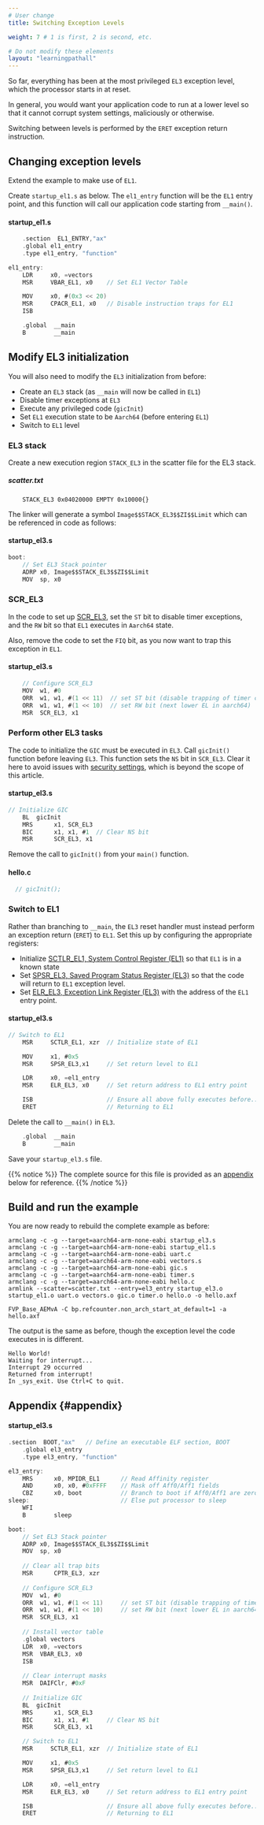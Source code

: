 ```yaml
---
# User change
title: Switching Exception Levels

weight: 7 # 1 is first, 2 is second, etc.

# Do not modify these elements
layout: "learningpathall"
---
```

So far, everything has been at the most privileged `EL3` exception level, which the processor starts in at reset.

In general, you would want your application code to run at a lower level so that it cannot corrupt system settings, maliciously or otherwise.

Switching between levels is performed by the `ERET` exception return instruction.

## Changing exception levels

Extend the example to make use of `EL1`.

Create `startup_el1.s` as below. The `el1_entry` function will be the `EL1` entry point, and this function will call our application code starting from `__main()`.

#### startup_el1.s
```C
	.section  EL1_ENTRY,"ax"
	.global el1_entry
	.type el1_entry, "function"

el1_entry:
	LDR		x0, =vectors
	MSR		VBAR_EL1, x0	// Set EL1 Vector Table

	MOV		x0, #(0x3 << 20)
	MSR		CPACR_EL1, x0	// Disable instruction traps for EL1
	ISB

	.global  __main
	B        __main
```

## Modify EL3 initialization

You will also need to modify the `EL3` initialization from before:
* Create an `EL3` stack (as `__main` will now be called in `EL1`)
* Disable timer exceptions at `EL3`
* Execute any privileged code (`gicInit`)
* Set `EL1` execution state to be `Aarch64` (before entering `EL1`)
* Switch to `EL1` level

### EL3 stack
Create a new execution region `STACK_EL3` in the scatter file for the EL3 stack.
##### scatter.txt
```
	STACK_EL3 0x04020000 EMPTY 0x10000{}
```
The linker will generate a symbol `Image$$STACK_EL3$$ZI$$Limit` which can be referenced in code as follows:
#### startup_el3.s
```C
boot:
	// Set EL3 Stack pointer
	ADRP x0, Image$$STACK_EL3$$ZI$$Limit
	MOV  sp, x0
```

### SCR_EL3
In the code to set up [SCR_EL3](https://developer.arm.com/documentation/ddi0595/2021-06/AArch64-Registers/SCR-EL3--Secure-Configuration-Register), set the `ST` bit to disable timer exceptions, and the `RW` bit so that `EL1` executes in `Aarch64` state.

Also, remove the code to set the `FIQ` bit, as you now want to trap this exception in `EL1`.
#### startup_el3.s
```C
	// Configure SCR_EL3
	MOV  w1, #0
	ORR  w1, w1, #(1 << 11)  // set ST bit (disable trapping of timer control registers)
	ORR  w1, w1, #(1 << 10)  // set RW bit (next lower EL in aarch64)
	MSR  SCR_EL3, x1
```
### Perform other EL3 tasks
The code to initialize the `GIC` must be executed in `EL3`. Call `gicInit()` function before leaving `EL3`. This function sets the `NS` bit in `SCR_EL3`. Clear it here to avoid issues with [security settings](https://developer.arm.com/documentation/den0024/a/Security), which is beyond the scope of this article.

#### startup_el3.s
```C
// Initialize GIC
	BL	gicInit
	MRS      x1, SCR_EL3
	BIC      x1, x1, #1  // Clear NS bit
	MSR      SCR_EL3, x1
```
Remove the call to `gicInit()` from your `main()` function.
#### hello.c
```C
  // gicInit();
```

### Switch to EL1
Rather than branching to `__main`, the `EL3` reset handler must instead perform an exception return (`ERET`) to `EL1`. Set this up by configuring the appropriate registers:

* Initialize [SCTLR_EL1, System Control Register (EL1)](https://developer.arm.com/documentation/ddi0601/latest/AArch64-Registers/SCTLR-EL1--System-Control-Register--EL1-) so that `EL1` is in a known state
* Set [SPSR_EL3, Saved Program Status Register (EL3)](https://developer.arm.com/documentation/ddi0601/latest/AArch64-Registers/SPSR-EL3--Saved-Program-Status-Register--EL3-) so that the code will return to `EL1` exception level.
* Set [ELR_EL3, Exception Link Register (EL3)](https://developer.arm.com/documentation/ddi0601/latest/AArch64-Registers/ELR-EL3--Exception-Link-Register--EL3-?lang=en) with the address of the `EL1` entry point.

#### startup_el3.s
```C
// Switch to EL1
	MSR		SCTLR_EL1, xzr	// Initialize state of EL1

	MOV		x1, #0x5
	MSR		SPSR_EL3,x1		// Set return level to EL1

	LDR		x0, =el1_entry
	MSR		ELR_EL3, x0		// Set return address to EL1 entry point

	ISB						// Ensure all above fully executes before...
	ERET					// Returning to EL1
```
Delete the call to `__main()` in `EL3`.
```C
	.global  __main
	B        __main
```
Save your `startup_el3.s` file.

{{% notice %}}
The complete source for this file is provided as an [appendix](#appendix) below for reference.
{{% /notice %}}

## Build and run the example
You are now ready to rebuild the complete example as before:
```command
armclang -c -g --target=aarch64-arm-none-eabi startup_el3.s
armclang -c -g --target=aarch64-arm-none-eabi startup_el1.s
armclang -c -g --target=aarch64-arm-none-eabi uart.c
armclang -c -g --target=aarch64-arm-none-eabi vectors.s
armclang -c -g --target=aarch64-arm-none-eabi gic.s
armclang -c -g --target=aarch64-arm-none-eabi timer.s
armclang -c -g --target=aarch64-arm-none-eabi hello.c
armlink --scatter=scatter.txt --entry=el3_entry startup_el3.o startup_el1.o uart.o vectors.o gic.o timer.o hello.o -o hello.axf
```
```command
FVP_Base_AEMvA -C bp.refcounter.non_arch_start_at_default=1 -a hello.axf
```
The output is the same as before, though the exception level the code executes in is different.
```output
Hello World!
Waiting for interrupt...
Interrupt 29 occurred
Returned from interrupt!
In _sys_exit. Use Ctrl+C to quit.
```
## Appendix {#appendix}

#### startup_el3.s
```C
.section  BOOT,"ax"   // Define an executable ELF section, BOOT
	.global el3_entry
	.type el3_entry, "function"

el3_entry:
	MRS      x0, MPIDR_EL1		// Read Affinity register
	AND      x0, x0, #0xFFFF	// Mask off Aff0/Aff1 fields
	CBZ      x0, boot			// Branch to boot if Aff0/Aff1 are zero (Core 0 of Cluster 0)
sleep:							// Else put processor to sleep
	WFI
	B        sleep

boot:
	// Set EL3 Stack pointer
	ADRP x0, Image$$STACK_EL3$$ZI$$Limit
	MOV  sp, x0
	
	// Clear all trap bits
	MSR      CPTR_EL3, xzr
	
	// Configure SCR_EL3
	MOV  w1, #0
	ORR  w1, w1, #(1 << 11)		// set ST bit (disable trapping of timer control registers)
	ORR  w1, w1, #(1 << 10)		// set RW bit (next lower EL in aarch64)
	MSR  SCR_EL3, x1
	
	// Install vector table
	.global vectors
	LDR  x0, =vectors
	MSR  VBAR_EL3, x0
	ISB
	
	// Clear interrupt masks
	MSR  DAIFClr, #0xF
  
	// Initialize GIC
	BL	gicInit
	MRS      x1, SCR_EL3
	BIC      x1, x1, #1		// Clear NS bit
	MSR      SCR_EL3, x1

	// Switch to EL1
	MSR		SCTLR_EL1, xzr	// Initialize state of EL1

	MOV		x1, #0x5
	MSR		SPSR_EL3,x1		// Set return level to EL1

	LDR		x0, =el1_entry
	MSR		ELR_EL3, x0		// Set return address to EL1 entry point

	ISB						// Ensure all above fully executes before...
	ERET					// Returning to EL1
```
